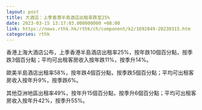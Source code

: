 ```yaml
---
layout: post
title: 大酒店：上季香港半島酒店出租率跌至25%
date: 2023-03-15 13:17:03.000000000 +08:00
link: https://news.rthk.hk/rthk/ch/component/k2/1692049-20230315.htm
categories: rthk
---
```


香港上海大酒店公布，上季香港半島酒店出租率25%，按年跌10個百分點，按季跌3個百分點；平均可出租客房收入按年跌11%，按季升14%。

歐美半島酒店出租率58%，按年跌4個百分點，按季跌5個百分點；平均可出租客房收入按年升9%，按季跌6%。

其他亞洲地區出租率49%，按年升15個百分點，按季升6個百分點；平均可出租客房收入按年升42%，按季升55%。
